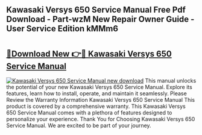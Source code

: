 ## Kawasaki Versys 650 Service Manual Free Pdf Download - Part-wzM New Repair Owner Guide - User Service Edition kMMm6

# <h2><a href="http://bc22150.oget.top/?id=Kawasaki+Versys+650+Service+Manual">🔗Download New 👉🔴 Kawasaki Versys 650 Service Manual</a></h2>

[![Kawasaki Versys 650 Service Manual new download](https://i.imgur.com/5g1atiW.png)](http://bc22150.oget.top/?id=Kawasaki+Versys+650+Service+Manual)
This manual unlocks the potential of your new Kawasaki Versys 650 Service Manual. Explore its features, learn how to install, operate, and maintain it seamlessly. Please Review the Warranty Information Kawasaki Versys 650 Service Manual This product is covered by a comprehensive warranty. This Kawasaki Versys 650 Service Manual comes with a plethora of features designed to personalize your experience. Thank You for Choosing Kawasaki Versys 650 Service Manual. We are excited to be part of your journey.
